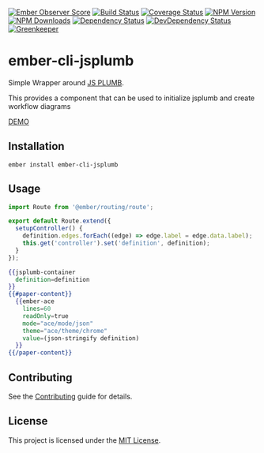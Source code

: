 [![Ember Observer Score](http://emberobserver.com/badges/ember-cli-jsplumb.svg)](http://emberobserver.com/addons/ember-cli-jsplumb)
[![Build Status](https://travis-ci.org/devotox/ember-cli-jsplumb.svg)](http://travis-ci.org/devotox/ember-cli-jsplumb)
[![Coverage Status](https://codecov.io/gh/devotox/ember-cli-jsplumb/branch/master/graph/badge.svg)](https://codecov.io/gh/devotox/ember-cli-jsplumb)
[![NPM Version](https://badge.fury.io/js/ember-cli-jsplumb.svg)](http://badge.fury.io/js/ember-cli-jsplumb)
[![NPM Downloads](https://img.shields.io/npm/dm/ember-cli-jsplumb.svg)](https://www.npmjs.org/package/ember-cli-jsplumb)
[![Dependency Status](https://david-dm.org/devotox/ember-cli-jsplumb.svg)](https://david-dm.org/devotox/ember-cli-jsplumb)
[![DevDependency Status](https://david-dm.org/devotox/ember-cli-jsplumb/dev-status.svg)](https://david-dm.org/devotox/ember-cli-jsplumb#info=devDependencies)
[![Greenkeeper](https://badges.greenkeeper.io/devotox/ember-cli-jsplumb.svg)](https://greenkeeper.io/)

ember-cli-jsplumb
==============================================================================

Simple Wrapper around [JS PLUMB](https://github.com/jsplumb/jsplumb).

This provides a component that can be used to initialize jsplumb and create workflow diagrams

[DEMO](http://devotox.github.io/ember-cli-jsplumb)

Installation
------------------------------------------------------------------------------

```
ember install ember-cli-jsplumb
```

Usage
------------------------------------------------------------------------------

```javascript
import Route from '@ember/routing/route';

export default Route.extend({
  setupController() {
    definition.edges.forEach((edge) => edge.label = edge.data.label);
    this.get('controller').set('definition', definition);
  }
});
```

```handlebars
{{jsplumb-container
  definition=definition
}}
{{#paper-content}}
  {{ember-ace
    lines=60
    readOnly=true
    mode="ace/mode/json"
    theme="ace/theme/chrome"
    value=(json-stringify definition)
  }}
{{/paper-content}}
```

Contributing
------------------------------------------------------------------------------

See the [Contributing](CONTRIBUTING.md) guide for details.


License
------------------------------------------------------------------------------

This project is licensed under the [MIT License](LICENSE.md).
